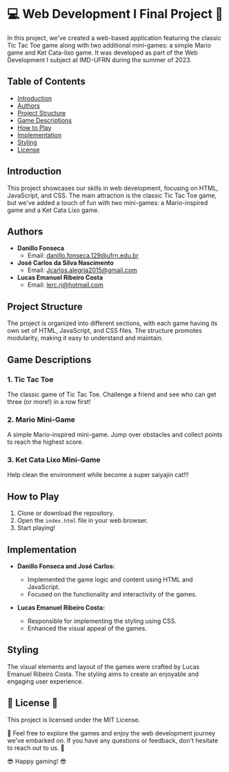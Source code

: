 # 💻 Web Development I Final Project 🚀

In this project, we've created a web-based application featuring the classic Tic Tac Toe game along with two additional mini-games: a simple Mario game and Ket Cata-lixo game. It was developed as part of the Web Development I subject at IMD-UFRN during the summer of 2023.

## Table of Contents

- [Introduction](#introduction)
- [Authors](#authors)
- [Project Structure](#project-structure)
- [Game Descriptions](#game-descriptions)
- [How to Play](#how-to-play)
- [Implementation](#implementation)
- [Styling](#styling)
- [License](#license)

## Introduction

This project showcases our skills in web development, focusing on HTML, JavaScript, and CSS. The main attraction is the classic Tic Tac Toe game, but we've added a touch of fun with two mini-games: a Mario-inspired game and a Ket Cata Lixo game.

## Authors

- **Danillo Fonseca**
  - Email: danillo.fonseca.129@ufrn.edu.br
- **José Carlos da Silva Nascimento**
  - Email: Jcarlos.alegria2015@gmail.com
- **Lucas Emanuel Ribeiro Costa**
  - Email: lerc.rj@hotmail.com

## Project Structure

The project is organized into different sections, with each game having its own set of HTML, JavaScript, and CSS files. The structure promotes modularity, making it easy to understand and maintain.

## Game Descriptions

### 1. Tic Tac Toe
The classic game of Tic Tac Toe. Challenge a friend and see who can get three (or more!) in a row first!

### 2. Mario Mini-Game
A simple Mario-inspired mini-game. Jump over obstacles and collect points to reach the highest score.

### 3. Ket Cata Lixo Mini-Game
Help clean the environment while become a super saiyajin cat!!!

## How to Play

1. Clone or download the repository.
2. Open the `index.html` file in your web browser.
3. Start playing!

## Implementation

- **Danillo Fonseca and José Carlos:**
  - Implemented the game logic and content using HTML and JavaScript.
  - Focused on the functionality and interactivity of the games.

- **Lucas Emanuel Ribeiro Costa:**
  - Responsible for implementing the styling using CSS.
  - Enhanced the visual appeal of the games.

## Styling

The visual elements and layout of the games were crafted by Lucas Emanuel Ribeiro Costa. The styling aims to create an enjoyable and engaging user experience.

## 📜 License 📜

This project is licensed under the MIT License.

🤝 Feel free to explore the games and enjoy the web development journey we've embarked on. If you have any questions or feedback, don't hesitate to reach out to us. 🤝


😎 Happy gaming! 😎
